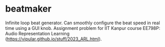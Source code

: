 # beatmaker
Infinite loop beat generator. Can smoothly configure the beat speed in real time using a GUI knob. Assignment problem for IIT Kanpur course EE798P: Audio Representation Learning (https://vipular.github.io/stuff/2023_ARL.html).
